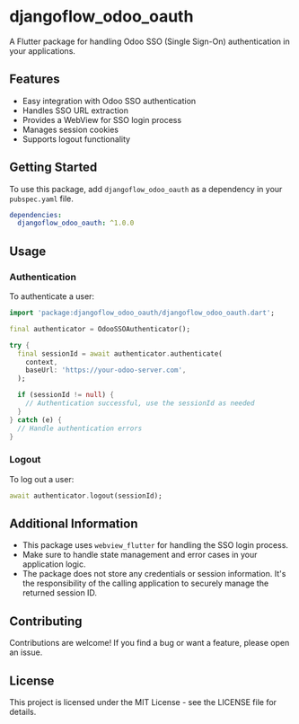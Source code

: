 # djangoflow_odoo_oauth

A Flutter package for handling Odoo SSO (Single Sign-On) authentication in your applications.

## Features

- Easy integration with Odoo SSO authentication
- Handles SSO URL extraction
- Provides a WebView for SSO login process
- Manages session cookies
- Supports logout functionality

## Getting Started

To use this package, add `djangoflow_odoo_oauth` as a dependency in your `pubspec.yaml` file.

```yaml
dependencies:
  djangoflow_odoo_oauth: ^1.0.0
```

## Usage

### Authentication

To authenticate a user:

```dart
import 'package:djangoflow_odoo_oauth/djangoflow_odoo_oauth.dart';

final authenticator = OdooSSOAuthenticator();

try {
  final sessionId = await authenticator.authenticate(
    context,
    baseUrl: 'https://your-odoo-server.com',
  );

  if (sessionId != null) {
    // Authentication successful, use the sessionId as needed
  }
} catch (e) {
  // Handle authentication errors
}
```

### Logout

To log out a user:

```dart
await authenticator.logout(sessionId);
```

## Additional Information

- This package uses `webview_flutter` for handling the SSO login process.
- Make sure to handle state management and error cases in your application logic.
- The package does not store any credentials or session information. It's the responsibility of the calling application to securely manage the returned session ID.

## Contributing

Contributions are welcome! If you find a bug or want a feature, please open an issue.

## License

This project is licensed under the MIT License - see the LICENSE file for details.
